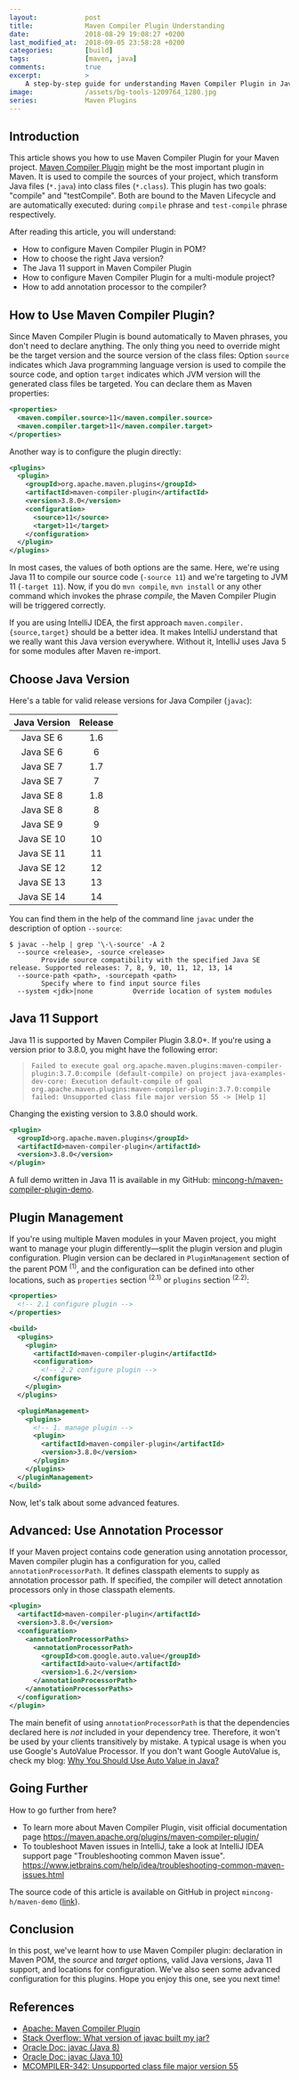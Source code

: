 ```yaml
---
layout:            post
title:             Maven Compiler Plugin Understanding
date:              2018-08-29 19:08:27 +0200
last_modified_at:  2018-09-05 23:58:28 +0200
categories:        [build]
tags:              [maven, java]
comments:          true
excerpt:           >
    A step-by-step guide for understanding Maven Compiler Plugin in Java 11.
image:             /assets/bg-tools-1209764_1280.jpg
series:            Maven Plugins
---
```


## Introduction

This article shows you how to use Maven Compiler Plugin for your Maven project.
[Maven Compiler Plugin][1] might be the most important plugin in Maven. It is
used to compile the sources of your project, which transform Java files
(`*.java`) into class files (`*.class`).  This plugin has two goals:
"compile" and "testCompile". Both are bound to the Maven Lifecycle and are
automatically executed: during `compile` phrase and `test-compile` phrase
respectively.

After reading this article, you will understand:

* How to configure Maven Compiler Plugin in POM?
* How to choose the right Java version?
* The Java 11 support in Maven Compiler Plugin
* How to configure Maven Compiler Plugin for a multi-module project?
* How to add annotation processor to the compiler?

## How to Use Maven Compiler Plugin?

Since Maven Compiler Plugin is bound automatically to Maven phrases, you don't
need to declare anything. The only thing you need to override might be the target
version and the source version of the class files: Option `source` indicates
which Java programming language version is used to compile the source code, and
option `target` indicates which JVM version will the generated class files be
targeted. You can declare them as Maven properties:

```xml
<properties>
  <maven.compiler.source>11</maven.compiler.source>
  <maven.compiler.target>11</maven.compiler.target>
</properties>
```

Another way is to configure the plugin directly:

```xml
<plugins>
  <plugin>
    <groupId>org.apache.maven.plugins</groupId>
    <artifactId>maven-compiler-plugin</artifactId>
    <version>3.8.0</version>
    <configuration>
      <source>11</source>
      <target>11</target>
    </configuration>
  </plugin>
</plugins>
```

In most cases, the values of both options are the same. Here, we're using Java
11 to compile our source code (`-source 11`) and we're targeting to JVM 11
(`-target 11`).
Now, if you do `mvn compile`, `mvn install` or any other command which invokes
the phrase _compile_, the Maven Compiler Plugin will be triggered correctly.

If you are using IntelliJ IDEA, the first approach
`maven.compiler.{source,target}` should be a better idea. It makes IntelliJ
understand that we really want this Java version everywhere. Without it,
IntelliJ uses Java 5 for some modules after Maven re-import.

## Choose Java Version

Here's a table for valid release versions for Java Compiler (`javac`):

Java Version | Release
:----------: | :---:
Java SE 6    | 1.6
Java SE 6    | 6
Java SE 7    | 1.7
Java SE 7    | 7
Java SE 8    | 1.8
Java SE 8    | 8
Java SE 9    | 9
Java SE 10   | 10
Java SE 11   | 11
Java SE 12   | 12
Java SE 13   | 13
Java SE 14   | 14

You can find them in the help of the command line `javac` under the description
of option `--source`:

```
$ javac --help | grep '\-\-source' -A 2
  --source <release>, -source <release>
        Provide source compatibility with the specified Java SE release. Supported releases: 7, 8, 9, 10, 11, 12, 13, 14
  --source-path <path>, -sourcepath <path>
        Specify where to find input source files
  --system <jdk>|none          Override location of system modules
```

## Java 11 Support

Java 11 is supported by Maven Compiler Plugin 3.8.0+. If you're using a version
prior to 3.8.0, you might have the following error:

> ```
> Failed to execute goal org.apache.maven.plugins:maven-compiler-plugin:3.7.0:compile (default-compile) on project java-examples-dev-core: Execution default-compile of goal org.apache.maven.plugins:maven-compiler-plugin:3.7.0:compile failed: Unsupported class file major version 55 -> [Help 1]
> ```

Changing the existing version to 3.8.0 should work.

```xml
<plugin>
  <groupId>org.apache.maven.plugins</groupId>
  <artifactId>maven-compiler-plugin</artifactId>
  <version>3.8.0</version>
</plugin>
```

A full demo written in Java 11 is available in my GitHub:
[mincong-h/maven-compiler-plugin-demo][3].

## Plugin Management

If you're using multiple Maven modules in your Maven project, you might want to
manage your plugin differently—split the plugin version and plugin
configuration. Plugin version can be declared in `PluginManagement` section of
the parent POM
<sup>(1)</sup>, and the configuration can be defined into other locations,
such as `properties` section <sup>(2.1)</sup> or `plugins` section
<sup>(2.2)</sup>:

```xml
<properties>
  <!-- 2.1 configure plugin -->
</properties>

<build>
  <plugins>
    <plugin>
      <artifactId>maven-compiler-plugin</artifactId>
      <configuration>
        <!-- 2.2 configure plugin -->
      </configure>
    </plugin>
  </plugins>

  <pluginManagement>
    <plugins>
      <!-- 1. manage plugin -->
      <plugin>
        <artifactId>maven-compiler-plugin</artifactId>
        <version>3.8.0</version>
      </plugin>
    </plugins>
  </pluginManagement>
</build>
```

Now, let's talk about some advanced features.

## Advanced: Use Annotation Processor

If your Maven project contains code generation using annotation processor, Maven
compiler plugin has a configuration for you, called `annotationProcessorPath`.
It defines classpath elements to supply as annotation processor path. If
specified, the compiler will detect annotation processors only in those
classpath elements.

```xml
<plugin>
  <artifactId>maven-compiler-plugin</artifactId>
  <version>3.8.0</version>
  <configuration>
    <annotationProcessorPaths>
      <annotationProcessorPath>
        <groupId>com.google.auto.value</groupId>
        <artifactId>auto-value</artifactId>
        <version>1.6.2</version>
      </annotationProcessorPath>
    </annotationProcessorPaths>
  </configuration>
</plugin>
```

The main benefit of using `annotationProcessorPath` is that the dependencies
declared here is _not_ included in your dependency tree. Therefore, it won't be
used by your clients transitively by mistake. A typical usage is when you use
Google's AutoValue Processor. If you don't want Google AutoValue is, check my
blog: [Why You Should Use Auto Value in Java?][7]

## Going Further

How to go further from here?

- To learn more about Maven Compiler Plugin, visit official documentation page
  <https://maven.apache.org/plugins/maven-compiler-plugin/>
- To toubleshoot Maven issues in IntelliJ, take a look at IntelliJ IDEA support
  page "Troubleshooting common Maven issue". <https://www.jetbrains.com/help/idea/troubleshooting-common-maven-issues.html>

The source code of this article is available on GitHub in project
`mincong-h/maven-demo`
([link](https://github.com/mincong-h/maven-demo/tree/blog-maven-compiler-plugin/maven-compiler-plugin)).

## Conclusion

In this post, we've learnt how to use Maven Compiler plugin: declaration in Maven
POM, the _source_ and _target_ options, valid Java versions, Java 11 support, and locations for
configuration. We've also seen some advanced configuration for this plugins.
Hope you enjoy this one, see you next time!

## References

- [Apache: Maven Compiler Plugin][1]
- [Stack Overflow: What version of javac built my jar?][2]
- [Oracle Doc: javac (Java 8)][4]
- [Oracle Doc: javac (Java 10)][6]
- [MCOMPILER-342: Unsupported class file major version 55][4]

[1]: https://maven.apache.org/plugins/maven-compiler-plugin/
[2]: https://stackoverflow.com/questions/3313532/what-version-of-javac-built-my-jar
[3]: https://github.com/mincong-h/maven-compiler-plugin-demo
[4]: https://docs.oracle.com/javase/8/docs/technotes/tools/windows/javac.html
[5]: https://issues.apache.org/jira/browse/MCOMPILER-342
[6]: https://docs.oracle.com/javase/10/tools/javac.htm#JSWOR627
[7]: /2018/08/21/why-you-should-use-auto-value-in-java/

